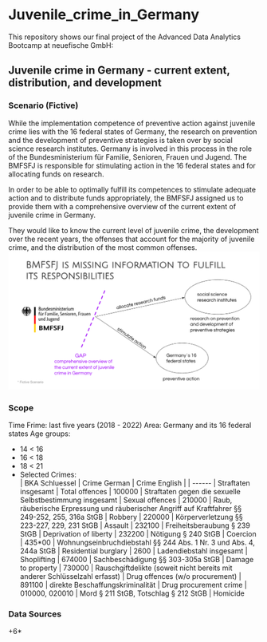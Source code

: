 # Juvenile_crime_in_Germany
This repository shows our final project of the Advanced Data Analytics Bootcamp at neuefische GmbH:  
## Juvenile crime in Germany - current extent, distribution, and development

### Scenario (Fictive)
While the implementation competence of preventive action against juvenile crime lies with the 16 federal states of Germany, the research on prevention and the development of preventive strategies is taken over by social science research institutes. Germany is involved in this process in the role of the Bundesministerium für Familie, Senioren, Frauen und Jugend. The BMFSFJ is responsible for stimulating action in the 16 federal states and for allocating funds on research.  

In order to be able to optimally fulfill its competences to stimulate adequate action and to distribute funds appropriately, the BMFSFJ assigned us to provide them with a comprehensive overview of the current extent of juvenile crime in Germany.

They would like to know the current level of juvenile crime, the development over the recent years, the offenses that account for the majority of juvenile crime, and the distribution of the most common offenses.
![Alt text](pictures/scenario.png)

### Scope
Time Frime: last five years (2018 - 2022)
Area: Germany and its 16 federal states
Age groups:
* 14 < 16
* 16 < 18
* 18 < 21
* Selected Crimes:  
| BKA Schluessel | Crime German	| Crime English |
| ------	| Straftaten insgesamt	| Total offences
| 100000	| Straftaten gegen die sexuelle Selbstbestimmung insgesamt	| Sexual offences
| 210000	| Raub, räuberische Erpressung und räuberischer Angriff auf Kraftfahrer §§ 249-252, 255, 316a StGB	| Robbery
| 220000	| Körperverletzung §§ 223-227, 229, 231 StGB	| Assault
| 232100	| Freiheitsberaubung § 239 StGB	| Deprivation of liberty
| 232200	| Nötigung § 240 StGB	| Coercion
| 435*00	| Wohnungseinbruchdiebstahl §§ 244 Abs. 1 Nr. 3 und Abs. 4, 244a StGB	| Residential burglary
| 2600	| Ladendiebstahl insgesamt	| Shoplifting
| 674000	| Sachbeschädigung §§ 303-305a StGB	| Damage to property
| 730000	| Rauschgiftdelikte (soweit nicht bereits mit anderer Schlüsselzahl erfasst)	| Drug offences (w/o procurement)
| 891100	| direkte Beschaffungskriminalität	| Drug procurement crime
| 010000, 020010	| Mord § 211 StGB, Totschlag § 212 StGB	| Homicide


### Data Sources


+6*
